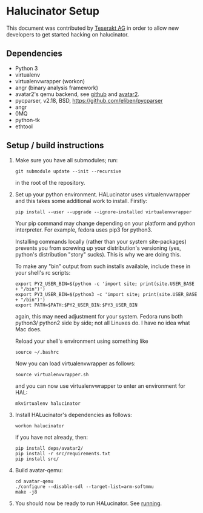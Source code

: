 
# Halucinator Setup

This document was contributed by [Teserakt AG](https://teserakt.io) 
in order to allow new developers to get started hacking on halucinator. 

## Dependencies

 * Python 3
 * virtualenv
 * virtualenvwrapper (workon)
 * angr (binary analysis framework)
 * avatar2's qemu backend, see [github](https://github.com/avatartwo/avatar-qemu) and 
   [avatar2](https://github.com/avatartwo/avatar2).
 * pycparser, v2.18,  BSD,   https://github.com/eliben/pycparser
 * angr
 * 0MQ
 * python-tk
 * ethtool


## Setup / build instructions

 1. Make sure you have all submodules; run:

        git submodule update --init --recursive

    in the root of the repository.

 1. Set up your python environment. HALucinator uses virtualenvwrapper and 
    this takes some additional work to install. Firstly:

        pip install --user --upgrade --ignore-installed virtualenvwrapper

    Your pip command may change depending on your platform and python 
    interpreter. For example, fedora uses pip3 for python3.

    Installing commands locally (rather than your system site-packages) 
    prevents you from screwing up your distribution's versioning (yes, 
    python's distribution "story" sucks). This is why we are doing this.

    To make any "bin" output from such installs available, include these 
    in your shell's rc scripts:

        export PY2_USER_BIN=$(python -c 'import site; print(site.USER_BASE + "/bin")')
        export PY3_USER_BIN=$(python3 -c 'import site; print(site.USER_BASE + "/bin")')
        export PATH=$PATH:$PY2_USER_BIN:$PY3_USER_BIN

    again, this may need adjustment for your system. Fedora runs both python3/
    python2 side by side; not all Linuxes do. I have no idea what Mac does.

    Reload your shell's environment using something like

        source ~/.bashrc

    Now you can load virtualenvwrapper as follows:

        source virtualenvwrapper.sh

    and you can now use virtualenvwrapper to enter an environment for HAL:

        mkvirtualenv halucinator

 1. Install HALucinator's dependencies as follows:


        workon halucinator

    if you have not already, then:

        pip install deps/avatar2/
        pip install -r src/requirements.txt
        pip install src/
 
 1. Build avatar-qemu:

        cd avatar-qemu
        ./configure --disable-sdl --target-list=arm-softmmu
        make -j8

 1. You should now be ready to run HALucinator. See [running](running.md). 
